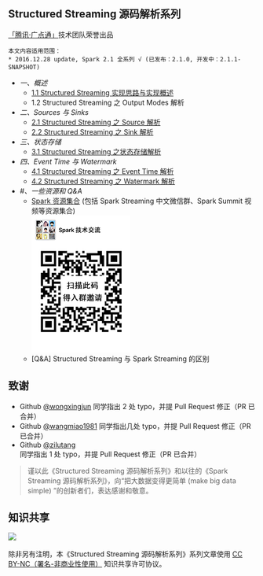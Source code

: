 ## Structured Streaming 源码解析系列

[「腾讯·广点通」](http://e.qq.com)技术团队荣誉出品

```
本文内容适用范围：
* 2016.12.28 update, Spark 2.1 全系列 √ (已发布：2.1.0, 开发中：2.1.1-SNAPSHOT)
```

- *一、概述*
  - [1.1 Structured Streaming 实现思路与实现概述](1.1%20Structured%20Streaming%20实现思路与实现概述.md)
  - 1.2 Structured Streaming 之 Output Modes 解析
- *二、Sources 与 Sinks*
  - [2.1 Structured Streaming 之 Source 解析](2.1%20Structured%20Streaming%20之%20Source%20解析.md)
  - [2.2 Structured Streaming 之 Sink 解析](2.2%20Structured%20Streaming%20之%20Sink%20解析.md)
- *三、状态存储*
  - [3.1 Structured Streaming 之状态存储解析](3.1%20Structured%20Streaming%20之状态存储解析.md)
- *四、Event Time 与 Watermark*
  - [4.1 Structured Streaming 之 Event Time 解析](4.1%20Structured%20Streaming%20之%20Event%20Time%20解析.md)
  - [4.2 Structured Streaming 之 Watermark 解析](4.2%20Structured%20Streaming%20之%20Watermark%20解析.md)
- *#、一些资源和 Q&A*
  - [Spark 资源集合](https://github.com/lw-lin/CoolplaySpark/tree/master/Spark%20%E8%B5%84%E6%BA%90%E9%9B%86%E5%90%88) (包括 Spark Streaming 中文微信群、Spark Summit 视频等资源集合)<br/>![wechat_spark_streaming_small](../Spark%20%E8%B5%84%E6%BA%90%E9%9B%86%E5%90%88/resources/wechat_spark_streaming_small_.PNG)
  - [Q&A] Structured Streaming 与 Spark Streaming 的区别

## 致谢

- Github [@wongxingjun](http://github.com/wongxingjun) 同学指出 2 处 typo，并提 Pull Request 修正（PR 已合并）
- Github [@wangmiao1981](http://github.com/wangmiao1981) 同学指出几处 typo，并提 Pull Request 修正（PR 已合并）
- Github [@zilutang](http://github.com/zilutang) 同学指出 1 处 typo，并提 Pull Request 修正（PR 已合并）

> 谨以此《Structured Streaming 源码解析系列》和以往的《Spark Streaming 源码解析系列》，向“把大数据变得更简单 (make big data simple) ”的创新者们，表达感谢和敬意。

## 知识共享

![](https://licensebuttons.net/l/by-nc/4.0/88x31.png)

除非另有注明，本《Structured Streaming 源码解析系列》系列文章使用 [CC BY-NC（署名-非商业性使用）](https://creativecommons.org/licenses/by-nc/4.0/) 知识共享许可协议。
